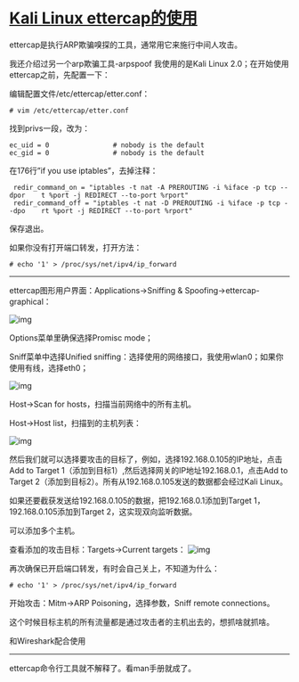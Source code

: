 # [Kali Linux ettercap的使用]( http://topspeedsnail.com/kali-linux-ettercap-arp-spoof-attack/ )

ettercap是执行ARP欺骗嗅探的工具，通常用它来施行中间人攻击。

我还介绍过另一个arp欺骗工具-arpspoof
我使用的是Kali Linux 2.0；在开始使用ettercap之前，先配置一下：

编辑配置文件/etc/ettercap/etter.conf：

```
# vim /etc/ettercap/etter.conf
```

找到privs一段，改为：

```
ec_uid = 0                # nobody is the default
ec_gid = 0                # nobody is the default
```

在176行”if you use iptables”，去掉注释：

```
 redir_command_on = "iptables -t nat -A PREROUTING -i %iface -p tcp --dpor    t %port -j REDIRECT --to-port %rport"
 redir_command_off = "iptables -t nat -D PREROUTING -i %iface -p tcp --dpo    rt %port -j REDIRECT --to-port %rport"
```

保存退出。

如果你没有打开端口转发，打开方法：

```
# echo '1' > /proc/sys/net/ipv4/ip_forward
```

------

ettercap图形用户界面：Applications->Sniffing & Spoofing->ettercap-graphical：

![img](../../../../#ImageAssets/2017-04-25-14916410231202-1581241624580.png)

Options菜单里确保选择Promisc mode；

Sniff菜单中选择Unified sniffing：选择使用的网络接口，我使用wlan0；如果你使用有线，选择eth0；

![img](../../../../#ImageAssets/2017-04-25-14916410336839-1581241624580.png)

Host->Scan for hosts，扫描当前网络中的所有主机。

Host->Host list，扫描到的主机列表：

![img](../../../../#ImageAssets/2017-04-25-14916410473320-1581241624605.png)

然后我们就可以选择要攻击的目标了，例如，选择192.168.0.105的IP地址，点击Add to Target 1（添加到目标1）,然后选择网关的IP地址192.168.0.1，点击Add to Target 2（添加到目标2）。所有从192.168.0.105发送的数据都会经过Kali Linux。

如果还要截获发送给192.168.0.105的数据，把192.168.0.1添加到Target 1，192.168.0.105添加到Target 2，这实现双向监听数据。

可以添加多个主机。

查看添加的攻击目标：Targets->Current targets：
![img](../../../../#ImageAssets/2017-04-25-14916410664365-1581241624608.png)

再次确保已开启端口转发，有时会自己关上，不知道为什么：

```
# echo '1' > /proc/sys/net/ipv4/ip_forward
```

开始攻击：Mitm->ARP Poisoning，选择参数，Sniff remote connections。

这个时候目标主机的所有流量都是通过攻击者的主机出去的，想抓啥就抓啥。

和Wireshark配合使用

------

ettercap命令行工具就不解释了。看man手册就成了。